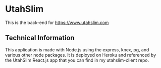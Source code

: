 # UtahSlim

This is the back-end for https://www.utahslim.com

## Technical Information

This application is made with Node.js using the express, knex, pg, and various other node packages. It is deployed on Heroku and referenced by the UtahSlim React.js app that you can find in my utahslim-client repo.